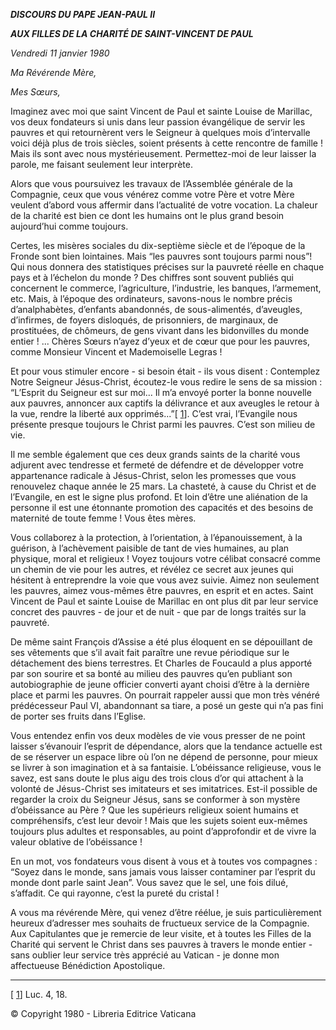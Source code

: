 ***DISCOURS DU PAPE JEAN-PAUL II***

***AUX FILLES DE LA CHARITÉ DE SAINT-VINCENT DE PAUL***

*Vendredi 11 janvier 1980*

*Ma Révérende Mère,*

*Mes Sœurs,*

Imaginez avec moi que saint Vincent de Paul et sainte Louise de Marillac, vos deux fondateurs si unis dans leur passion évangélique de servir les pauvres et qui retournèrent vers le Seigneur à quelques mois d’intervalle voici déjà plus de trois siècles, soient présents à cette rencontre de famille ! Mais ils sont avec nous mystérieusement. Permettez-moi de leur laisser la parole, me faisant seulement leur interprète.

Alors que vous poursuivez les travaux de l’Assemblée générale de la Compagnie, ceux que vous vénérez comme votre Père et votre Mère veulent d’abord vous affermir dans l’actualité de votre vocation. La chaleur de la charité est bien ce dont les humains ont le plus grand besoin aujourd’hui comme toujours.

Certes, les misères sociales du dix-septième siècle et de l’époque de la Fronde sont bien lointaines. Mais “les pauvres sont toujours parmi nous”! Qui nous donnera des statistiques précises sur la pauvreté réelle en chaque pays et à l’échelon du monde ? Des chiffres sont souvent publiés qui concernent le commerce, l’agriculture, l’industrie, les banques, l’armement, etc. Mais, à l’époque des ordinateurs, savons-nous le nombre précis d’analphabètes, d’enfants abandonnés, de sous-alimentés, d’aveugles, d’infirmes, de foyers disloqués, de prisonniers, de marginaux, de prostituées, de chômeurs, de gens vivant dans les bidonvilles du monde entier ! ... Chères Sœurs n’ayez d’yeux et de cœur que pour les pauvres, comme Monsieur Vincent et Mademoiselle Legras !

Et pour vous stimuler encore - si besoin était - ils vous disent : Contemplez Notre Seigneur Jésus-Christ, écoutez-le vous redire le sens de sa mission : “L’Esprit du Seigneur est sur moi... Il m’a envoyé porter la bonne nouvelle aux pauvres, annoncer aux captifs la délivrance et aux aveugles le retour à la vue, rendre la liberté aux opprimés...”[ [1](#_ftn1 "")]. C’est vrai, l’Evangile nous présente presque toujours le Christ parmi les pauvres. C’est son milieu de vie.

Il me semble également que ces deux grands saints de la charité vous adjurent avec tendresse et fermeté de défendre et de développer votre appartenance radicale à Jésus-Christ, selon les promesses que vous renouvelez chaque année le 25 mars. La chasteté, à cause du Christ et de l’Evangile, en est le signe plus profond. Et loin d’être une aliénation de la personne il est une étonnante promotion des capacités et des besoins de maternité de toute femme ! Vous êtes mères.

Vous collaborez à la protection, à l’orientation, à l’épanouissement, à la guérison, à l’achèvement paisible de tant de vies humaines, au plan physique, moral et religieux ! Voyez toujours votre célibat consacré comme un chemin de vie pour les autres, et révélez ce secret aux jeunes qui hésitent à entreprendre la voie que vous avez suivie. Aimez non seulement les pauvres, aimez vous-mêmes être pauvres, en esprit et en actes. Saint Vincent de Paul et sainte Louise de Marillac en ont plus dit par leur service concret des pauvres - de jour et de nuit - que par de longs traités sur la pauvreté.

De même saint François d’Assise a été plus éloquent en se dépouillant de ses vêtements que s’il avait fait paraître une revue périodique sur le détachement des biens terrestres. Et Charles de Foucauld a plus apporté par son sourire et sa bonté au milieu des pauvres qu’en publiant son autobiographie de jeune officier converti ayant choisi d’être à la dernière place et parmi les pauvres. On pourrait rappeler aussi que mon très vénéré prédécesseur Paul VI, abandonnant sa tiare, a posé un geste qui n’a pas fini de porter ses fruits dans l’Eglise.

Vous entendez enfin vos deux modèles de vie vous presser de ne point laisser s’évanouir l’esprit de dépendance, alors que la tendance actuelle est de se réserver un espace libre où l’on ne dépend de personne, pour mieux se livrer à son imagination et à sa fantaisie. L’obéissance religieuse, vous le savez, est sans doute le plus aigu des trois clous d’or qui attachent à la volonté de Jésus-Christ ses imitateurs et ses imitatrices. Est-il possible de regarder la croix du Seigneur Jésus, sans se conformer à son mystère d’obéissance au Père ? Que les supérieurs religieux soient humains et compréhensifs, c’est leur devoir ! Mais que les sujets soient eux-mêmes toujours plus adultes et responsables, au point d’approfondir et de vivre la valeur oblative de l’obéissance !

En un mot, vos fondateurs vous disent à vous et à toutes vos compagnes : “Soyez dans le monde, sans jamais vous laisser contaminer par l’esprit du monde dont parle saint Jean”. Vous savez que le sel, une fois dilué, s’affadit. Ce qui rayonne, c’est la pureté du cristal !

A vous ma révérende Mère, qui venez d’être réélue, je suis particulièrement heureux d’adresser mes souhaits de fructueux service de la Compagnie. Aux Capitulantes que je remercie de leur visite, et à toutes les Filles de la Charité qui servent le Christ dans ses pauvres à travers le monde entier - sans oublier leur service très apprécié au Vatican - je donne mon affectueuse Bénédiction Apostolique.

* * *

[ [1](#_ftnref1 "")] Luc. 4, 18.

© Copyright 1980 - Libreria Editrice Vaticana